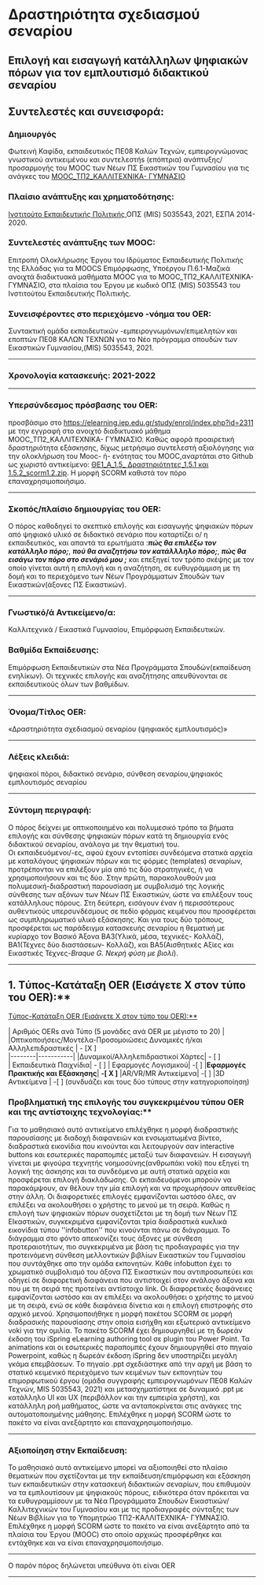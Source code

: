 # Δραστηριότητα σχεδιασμού σεναρίου 
## Επιλογή και εισαγωγή κατάλληλων ψηφιακών πόρων για τον εμπλουτισμό διδακτικού σεναρίου

## Συντελεστές και συνεισφορά:
### Δημιουργός 
Φωτεινή Καφίδα, εκπαιδευτικός ΠΕ08 Καλών Τεχνών, εμπειρογνώμονας γνωστικού  αντικειμένου και συντελεστήs (επόπτρια) ανάπτυξης/ προσαρμογής του MOOC των Νέων ΠΣ Εικαστικών του Γυμνασίου για τις ανάγκες του [ΜΟΟC_ΤΠ2_ΚΑΛΛΙΤΕΧΝΙΚΑ- ΓΥΜΝΑΣΙΟ](https://elearning.iep.edu.gr/study/enrol/index.php?id=2311)
### Πλαίσιο ανάπτυξης και χρηματοδότησης:
[Ινστιτούτο Εκπαιδευτικής Πολιτικής](http://iep.edu.gr/el/),ΟΠΣ (MIS) 5035543, 2021, ΕΣΠΑ 2014-2020.
### Συντελεστές ανάπτυξης των MOOC:
Επιτροπή Ολοκλήρωσης Έργου του Ιδρύματος Εκπαιδευτικής Πολιτικής της Ελλάδας για τα MOOCS Επιμόρφωσης, Υποέργου Π.6.1-Μαζικά ανοιχτά διαδικτυακά μαθήματα MOOC για το ΜΟΟC_ΤΠ2_ΚΑΛΛΙΤΕΧΝΙΚΑ- ΓΥΜΝΑΣΙΟ, στα πλαίσια του Έργου με κωδικό ΟΠΣ (MIS) 5035543 του Ινστιτούτου Εκπαιδευτικής Πολιτικής.
### Συνεισφέροντες στο περιεχόμενο -νόημα του ΟΕR:
Συντακτική ομάδα εκπαιδευτικών -εμπειρογνωμόνων/επιμελητών και εποπτών ΠΕ08 ΚΑΛΩΝ ΤΕΧΝΩΝ για το Νέο πρόγραμμα σπουδών των Εικαστικών Γυμνασίου,(MIS) 5035543, 2021.

____

### Χρονολογία κατασκευής: 2021-2022
___

### Υπερσύνδεσμος πρόσβασης του OER: 
 προσβάσιμο στο <https://elearning.iep.edu.gr/study/enrol/index.php?id=2311>  με την εγγραφή στο ανοιχτό διαδικτυακό μάθημα ΜΟΟC_ΤΠ2_ΚΑΛΛΙΤΕΧΝΙΚΑ- ΓΥΜΝΑΣΙΟ. Καθώς αφορά προαιρετική δραστηριότητα εξάσκησης, δίχως μετρήσιμο συντελεστή αξιολόγησης για την ολοκλήρωση του Mooc- ή- ενότητας του ΜΟΟC,αναρτάται στο Github ως χωριστό αντικείμενο:
[ΘΕ1_Α_1.5_ Δραστηριότητες_1.5.1 και 1.5.2_scorm1.2.zip](https://github.com/fotinikafida/artteacherscurriculum/blob/main/%CE%98%CE%951_%CE%91_1.5_%20%CE%94%CF%81%CE%B1%CF%83%CF%84%CE%B7%CF%81%CE%B9%CF%8C%CF%84%CE%B7%CF%84%CE%B5%CF%82_1.5.1%20%CE%BA%CE%B1%CE%B9%201.5.2_scorm1.2.zip). Η μορφή SCORM καθιστά τον πόρο επαναχρησιμοποιήσιμο.  
___

### Σκοπός/πλαίσιο δημιουργίας του OER:   
 Ο πόρος καθοδηγεί το σκεπτικό επιλογής και εισαγωγής ψηφιακών πόρων από ψηφιακό υλικό σε διδακτικό σενάριο που καταρτίζει ο/ η εκπαιδευτικός, και απαντά τα ερωτήματα :***πώς θα επιλέξω τον κατάλληλο πόρο;***, ***πού θα αναζητήσω τον κατάλλληλο πόρο;***, ***πώς θα εισάγω τον πόρο στο σενάριό μου ;*** και επεξηγεί τον τρόπο σκέψης με τον οποίο γίνεται αυτή η επιλογή και η αναζήτηση,  σε ευθυγράμμιση με τη δομή και το περιεχόμενο των Νέων Προγράμματων Σπουδών των Εικαστικών(άξονες ΠΣ Εικαστικών). 

___  

### Γνωστικό/ά Αντικείμενο/α:  
 Καλλιτεχνικά / Εικαστικά Γυμνασίου, Επιμόρφωση Εκπαιδευτικών.  
### Βαθμίδα Εκπαίδευσης: 
Επιμόρφωση Εκπαιδευτικών στα Νέα Προγράμματα Σπουδών(εκπαίδευση ενηλίκων). Οι τεχνικές επιλογής και αναζήτησης απευθύνονται σε εκπαιδευτικούς όλων των βαθμίδων. 
________

### Όνομα/Τίτλος OER:
«Δραστηριότητα σχεδιασμού σεναρίου (ψηφιακός εμπλουτισμός)»       
_____

### Λέξεις κλειδιά:
ψηφιακοί πόροι, διδακτικό σενάριο, σύνθεση σεναρίου,ψηφιακός εμπλουτισμός σεναρίου
       
______

### Σύντομη περιγραφή:
Ο πόρος δείχνει με οπτικοποιημένο και πολυμεσικό τρόπο τα βήματα επιλογής και σύνθεσης ψηφιακών πόρων κατά τη δημιουργία ενός διδακτικού σεναρίου, ανάλογα με την θεματική του.  
 Οι εκπαιδευόμενοι/-ες, αφού έχουν εντοπίσει συνδεόμενα στατικά αρχεία με καταλόγους ψηφιακών πόρων και τις φόρμες (templates) σεναρίων, προτρέπονται να επιλέξουν μία από τις δύο στρατηγικές, ή να χρησιμοποιήσουν και τις δύο. Στην πρώτη, παρακολουθούν μια πολυμεσική-διαδραστική παρουσίαση με συμβολισμό της λογικής σύνθεσης των αξόνων των Νέων ΠΣ Εικαστικών, ώστε να επιλέξουν τους κατάλληλους πόρους.  Στη δεύτερη, εισάγουν έναν ή περισσότερους αυθεντικούς υπερσυνδέσμους σε πεδίο φόρμας κειμένου που προσφέρεται ως συμπληρωματικό υλικό εξάσκησης. Και για τους δύο τρόπους, προσφέρεται ως παράδειγμα κατασκευής σεναρίου η θεματική με κυρίαρχο τον Βασικό Άξονα ΒΑ3(Υλικά, μέσα, τεχνικές- Κολλάζ), ΒΑ1(Τέχνες δύο διαστάσεων- Κολλάζ), και ΒΑ5(Αισθητικές Αξίες και Εικαστικές Τέχνες-*Braque G. Νεκρή φύση με βιολί*). 

____
##  1. <a name='T-OEROER:'></a>Tύπος-Κατάταξη OER (Εισάγετε Χ στον τύπο του OER):**
<!-- vscode-markdown-toc -->
 [Tύπος-Κατάταξη OER (Εισάγετε Χ στον τύπο του OER):**](#T-OEROER:)

<!-- vscode-markdown-toc-config
	numbering=true
	autoSave=true
	/vscode-markdown-toc-config -->
<!-- /vscode-markdown-toc -->
| Αριθμός OERs ανά Τύπο (5 μονάδες ανά OER με μέγιστο το 20) |  
|Οπτικοποιήσεις/Μοντέλα-Προσομοιώσεις Δυναμικές ή/και Αλληλεπιδραστικές | - [Χ ]    
|--------|-----------|
|Δυναμικοί/Αλληλεπιδραστικοί Χάρτες| - [   ]   
| Εκπαιδευτικά Παιχνίδια| - [    ]
| Εφαρμογές Λογισμικού| -[  ]
|**Εφαρμογές Πρακτικής και Εξάσκησης**| **-[ Χ ]**
|AR/VR/MR Αντικείμενα| -[  ]
|3D Αντικείμενα | -[   ]
(συνδυάζει και τους δύο τύπους στην κατηγοριοποίηση)

### Προβληματική της επιλογής του συγκεκριμένου τύπου OER και της αντίστοιχης τεχνολογίας:**

Για το μαθησιακό αυτό αντικείμενο επιλέχθηκε η μορφή διαδραστικής παρουσίασης με διαδοχή διαφανειών και ενσωματωμένα βίντεο, διαδραστικά εικονίδια  που κινούνται και λειτουργούν σαν interactive buttons και εσωτερικές παραπομπές μεταξύ των διαφανειών. Η εισαγωγή γίνεται με φιγούρα τεχνητής νοημοσύνης(ανθρωπάκι voki) που εξηγεί τη λογική της άσκησης και τα συνδεόμενα με αυτή στατικά αρχεία και προσφέρεται επιλογή διακλάδωσης. Οι εκπαιδευόμενοι μπορούν να παρακάμψουν, αν θέλουν την μία επιλογή και να προχωρήσουν απευθείας στην άλλη.  Οι διαφορετικές επιλογές εμφανίζονται ωστόσο όλες, αν επιλέξει να ακολουθήσει ο χρήστης το μενού με τη σειρά. Καθώς η επιλογή των ψηφιακών πόρων συσχετίζεται με τη δομή των Νέων ΠΣ ΕΙκαστικών, συγκεκριμένα εμφανίζονται τρία διαδραστικά κυκλικά εικονίδια τύπου ''infobutton'' που κινούνται πάνω σε διάγραμμα. Το διάγραμμα στο φόντο απεικονίζει τους άξονες με σύνθεση προτεραιοτήτων, πιο συγκεκριμένα με  βάση τις προδιαγραφές για την προτεινόμενη σύνθεση  μελλοντικών βιβλίων Εικαστικών του Γυμνασίου που συντάχθηκε απο την ομάδα εκπονητών. Κάθε  infobutton έχει το χρωματικό συμβολισμό του άξονα ΠΣ Εικαστικών που αντιπροσωπεύει και οδηγεί σε διαφορετική διαφάνεια που αντιστοιχεί στον ανάλογο άξονα και που με τη σειρά της προτείνει αντίστοιχο link. Οι διαφορετικές διαφάνειες εμφανίζονται ωστόσο και αν επιλέξει να ακολουθήσει ο χρήστης το μενού με τη σειρά, ενώ σε κάθε διαφάνεια δίνετια και η επιλογή επιστροφής στο αρχικό μενού. 
Xρησιμοποιήθηκε η μορφή πακέτου SCORM σε μορφή διαδρασικής παρουσίασης στην οποία εισήχθη και εξωτερικό αντικείμενο voki για την ομιλία.  Το πακέτο SCORM έχει δημιουργηθεί με τη δωρεάν έκδοση του iSpring eLearning authoring tool σε plugin του Power Point. Τα animations και οι εσωτερικές παραπομπές έχουν δημιουργηθεί στο πηγαίο Powerpoint, καθώς η δωρεάν έκδοση iSpring δεν υποστηρίζει μεγάλη γκάμα επεμβάσεων. Tο πηγαίο .ppt σχεδιάστηκε από την αρχή με βάση το στατικό κειμενικό περιεχόμενο των κειμένων των εκπονητών του επιμορφωτικού έργου (ομάδα συγγραφής εμπειρογνωμόνων ΠΕ08 Καλών Τεχνών, MIS 5035543, 2021) και μετασχηματίστηκε σε δυναμικό .ppt με κατάλληλο UI και UX (περιβάλλον και την εμπειρία χρήστη), και κατάλληλη ροή μαθήματος, ώστε να ανταποκρίνεται στις ανάγκες της αυτοματοποιημένης μάθησης. 
Επιλέχθηκε η μορφή SCORM ώστε το πακέτο να είναι ανεξάρτητο και επαναχρησιμοποιήσιμο. 
___

### Αξιοποίηση στην Εκπαίδευση:

Το μαθησιακό αυτό αντικείμενο μπορεί να αξιοποιηθεί στο πλαίσιο θεματικών που σχετίζονται με την εκπαίδευση/επιμόρφωση και εξάσκηση των εκπαιδευτικών στην κατασκευή διδακτικών σεναρίων, που επιθυμούν να τα εμπλουτίσουν με ψηφιακούς πόρους, ειδικότερα όταν πρόκειται να τα ευθυγραμμίσουν με τα Νέα Προγράμματα Σπουδών Εικαστικών/Καλλιτεχνικών του Γυμνασίου και με τις προδιαγραφές σύνταξης των Νέων Βιβλίων για το Υπομητρώο ΤΠ2-ΚΑΛΛΙΤΕΧΝΙΚΑ- ΓΥΜΝΑΣΙΟ. 
Επιλέχθηκε η μορφή SCORM ώστε το πακέτο να είναι ανεξάρτητο από τα πλαίσια του Έργου (ΜΟΟC) στο οποίο αρχικώς προσφέρθηκε και εντάχθηκε και να είναι επαναχρησιμοποιήσιμο.  
_____

Ο παρόν πόρος δηλώνεται υπεύθυνα ότι είναι OER 
_______________________________


